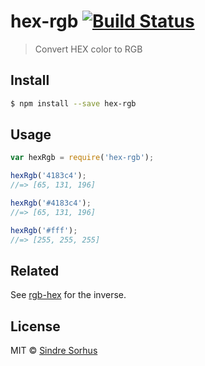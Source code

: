 # hex-rgb [![Build Status](https://travis-ci.org/sindresorhus/hex-rgb.svg?branch=master)](https://travis-ci.org/sindresorhus/hex-rgb)

> Convert HEX color to RGB


## Install

```sh
$ npm install --save hex-rgb
```


## Usage

```js
var hexRgb = require('hex-rgb');

hexRgb('4183c4');
//=> [65, 131, 196]

hexRgb('#4183c4');
//=> [65, 131, 196]

hexRgb('#fff');
//=> [255, 255, 255]
```


## Related

See [rgb-hex](https://github.com/sindresorhus/rgb-hex) for the inverse.


## License

MIT © [Sindre Sorhus](http://sindresorhus.com)
